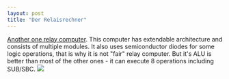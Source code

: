 ```yaml
---
layout: post
title: "Der Relaisrechner"
---
```



[Another one relay computer](http://www.schlaefendorf.de/relaisrechner/dokumentation/index.html).
This computer has extendable architecture and consists of multiple modules. It also uses semiconductor diodes for some logic operations, that is why it is not "fair" relay computer. But it's ALU is better than most of the other ones - it can execute 8 operations including SUB/SBC.
![](http://www.schlaefendorf.de/relaisrechner/dokumentation/bilder/funkttest1.jpg)
